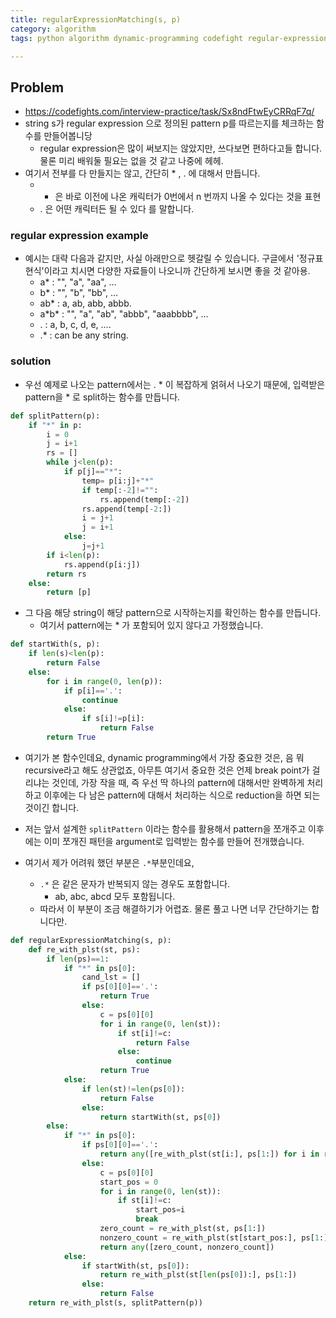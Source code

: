 ```yaml
---
title: regularExpressionMatching(s, p)
category: algorithm
tags: python algorithm dynamic-programming codefight regular-expression

---
```


## Problem

- https://codefights.com/interview-practice/task/Sx8ndFtwEyCRRqF7q/
- string s가 regular expression 으로 정의된 pattern p를 따르는지를 체크하는 함수를 만들어봅니당
	- regular expression은 많이 써보지는 않았지만, 쓰다보면 편하다고들 합니다. 물론 미리 배워둘 필요는 없을 것 같고 나중에 헤헤. 
- 여기서 전부를 다 만들지는 않고, 간단히 * , . 에 대해서 만듭니다. 
	- * 은 바로 이전에 나온 캐릭터가 0번에서 n 번까지 나올 수 있다는 것을 표현
	- . 은 어떤 캐릭터든 될 수 있다 를 말합니다. 

### regular expression example 

- 예시는 대략 다음과 같지만, 사실 아래만으로 헷갈릴 수 있습니다. 구글에서 '정규표현식'이라고 치시면 다양한 자료들이 나오니까 간단하게 보시면 좋을 것 같아용. 
	- a* : "", "a", "aa", ...
	- b* : "", "b", "bb", ...
	- ab* : a, ab, abb, abbb.
	- a\*b\* : "", "a", "ab", "abbb", "aaabbbb", ...
	- . : a, b, c, d, e, ....
	- .* : can be any string. 

### solution 

- 우선 예제로 나오는 pattern에서는 . * 이 복잡하게 얽혀서 나오기 때문에, 입력받은 pattern을 * 로 split하는 함수를 만듭니다. 

```python
def splitPattern(p):
    if "*" in p:
        i = 0 
        j = i+1
        rs = []
        while j<len(p):
            if p[j]=="*":
                temp= p[i:j]+"*"
                if temp[:-2]!="":
                    rs.append(temp[:-2])
                rs.append(temp[-2:])
                i = j+1
                j = i+1
            else:
                j=j+1
        if i<len(p):
            rs.append(p[i:j])
        return rs
    else:
        return [p]
```

- 그 다음 해당 string이 해당 pattern으로 시작하는지를 확인하는 함수를 만듭니다. 
	- 여기서 pattern에는 * 가 포함되어 있지 않다고 가정했습니다. 

```python
def startWith(s, p):
    if len(s)<len(p):
        return False
    else:
        for i in range(0, len(p)):
            if p[i]=='.':
                continue
            else:
                if s[i]!=p[i]:
                    return False
        return True
```

- 여기가 본 함수인데요, dynamic programming에서 가장 중요한 것은, 음 뭐 recursive라고 해도 상관없죠, 아무튼 여기서 중요한 것은 언제 break point가 걸리냐는 것인데, 가장 작을 때, 즉 우선 딱 하나의 pattern에 대해서만 완벽하게 처리하고 이후에는 다 남은 pattern에 대해서 처리하는 식으로 reduction을 하면 되는 것이긴 합니다. 
- 저는 앞서 설계한 `splitPattern` 이라는 함수를 활용해서 pattern을 쪼개주고 이후에는 이미 쪼개진 패턴을 argument로 입력받는 함수를 만들어 전개했습니다. 

- 여기서 제가 어려워 했던 부분은 `.*`부분인데요, 
	- `.*` 은 같은 문자가 반복되지 않는 경우도 포함합니다. 
		- ab, abc, abcd 모두 포함됩니다. 
	- 따라서 이 부분이 조금 해결하기가 어렵죠. 물론 풀고 나면 너무 간단하기는 합니다만. 

```python
def regularExpressionMatching(s, p):
    def re_with_plst(st, ps):
        if len(ps)==1:
            if "*" in ps[0]:
                cand_lst = []
                if ps[0][0]=='.':
                    return True
                else:
                    c = ps[0][0]
                    for i in range(0, len(st)):
                        if st[i]!=c:
                            return False
                        else:
                            continue
                    return True
            else:
                if len(st)!=len(ps[0]):
                    return False
                else:
                    return startWith(st, ps[0])
        else:
            if "*" in ps[0]:
                if ps[0][0]=='.':
                    return any([re_with_plst(st[i:], ps[1:]) for i in range(0, len(st)+1)])
                else:
                    c = ps[0][0]
                    start_pos = 0
                    for i in range(0, len(st)):
                        if st[i]!=c:
                            start_pos=i
                            break
                    zero_count = re_with_plst(st, ps[1:])
                    nonzero_count = re_with_plst(st[start_pos:], ps[1:])
                    return any([zero_count, nonzero_count])
            else:
                if startWith(st, ps[0]):
                    return re_with_plst(st[len(ps[0]):], ps[1:])
                else:
                    return False
    return re_with_plst(s, splitPattern(p))
```
